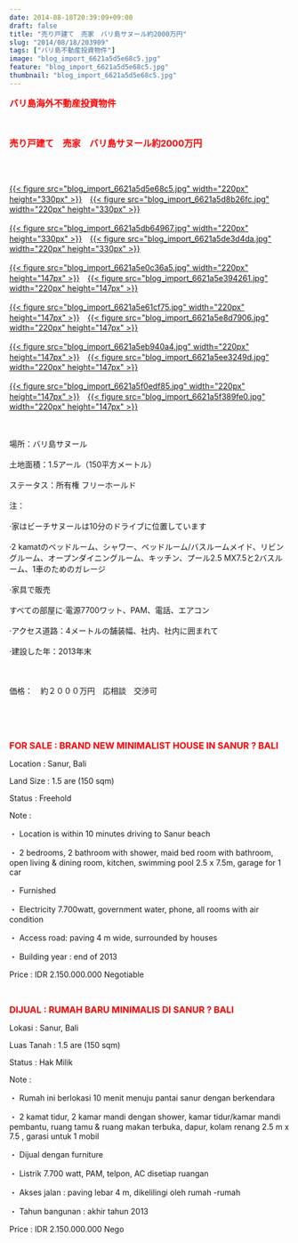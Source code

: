```yaml
---
date: 2014-08-18T20:39:09+09:00
draft: false
title: "売り戸建て　売家　バリ島サヌール約2000万円"
slug: "2014/08/18/203909"
tags: ["バリ島不動産投資物件"]
image: "blog_import_6621a5d5e68c5.jpg"
feature: "blog_import_6621a5d5e68c5.jpg"
thumbnail: "blog_import_6621a5d5e68c5.jpg"
---
```

<p><font color="#ff0000" size="3"><strong>バリ島海外不動産投資物件</strong></font></p><p><font color="#ff0000" size="3"><strong><br/></strong></font></p><p><font color="#ff0000" size="3"><strong>売り戸建て　売家　バリ島サヌール約2000万円<br/></strong></font></p><br/><p><br/><a href="blog_import_6621a5d74260b.jpg">{{< figure src="blog_import_6621a5d5e68c5.jpg" width="220px" height="330px" >}}</a>　<a href="blog_import_6621a5da1a73e.jpg">{{< figure src="blog_import_6621a5d8b26fc.jpg" width="220px" height="330px" >}}</a><br/><br/><a href="blog_import_6621a5dc97cba.jpg">{{< figure src="blog_import_6621a5db64967.jpg" width="220px" height="330px" >}}</a>　<a href="blog_import_6621a5df6c716.jpg">{{< figure src="blog_import_6621a5de3d4da.jpg" width="220px" height="330px" >}}</a><br/><br/><a href="blog_import_6621a5e201164.jpg">{{< figure src="blog_import_6621a5e0c36a5.jpg" width="220px" height="147px" >}}</a>　<a href="blog_import_6621a5e4c63f6.jpg">{{< figure src="blog_import_6621a5e394261.jpg" width="220px" height="147px" >}}</a><br/><br/><a href="blog_import_6621a5e7518f5.jpg">{{< figure src="blog_import_6621a5e61cf75.jpg" width="220px" height="147px" >}}</a>　<a href="blog_import_6621a5ea156cd.jpg">{{< figure src="blog_import_6621a5e8d7906.jpg" width="220px" height="147px" >}}</a><br/><br/><a href="blog_import_6621a5ecc728a.jpg">{{< figure src="blog_import_6621a5eb940a4.jpg" width="220px" height="147px" >}}</a>　<a href="blog_import_6621a5ef6e26f.jpg">{{< figure src="blog_import_6621a5ee3249d.jpg" width="220px" height="147px" >}}</a><br/><br/><a href="blog_import_6621a5f22ae02.jpg">{{< figure src="blog_import_6621a5f0edf85.jpg" width="220px" height="147px" >}}</a>　<a href="blog_import_6621a5f4baf40.jpg">{{< figure src="blog_import_6621a5f389fe0.jpg" width="220px" height="147px" >}}</a><br/></p><p><br/><br/><span>場所：バリ島サヌール</span> <br/><br/><span>土地</span><span>面積：</span><span>1.5アール</span><span>（</span><span>150</span><span>平方メートル</span><span>）</span> <br/><br/><span>ステータス：</span><span>所有権</span> フリーホールド<br/><br/><span>注：</span> <br/><br/><span>·</span><span>家は</span><span>ビーチ</span><span>サヌール</span><span>は10分</span><span>の</span><span>ドライブ</span><span>に位置しています</span> <br/><br/><span>·2</span> <span class="hps">kamat</span><span>の</span><span>ベッドルーム、</span><span>シャワー</span><span>、</span><span>ベッドルーム/</span><span>バスルーム</span><span>メイド</span><span>、リビングルーム、</span><span>オープン</span><span>ダイニングルーム</span><span>、キッチン</span><span>、プール</span><span>2.5</span> <span class="hps">MX</span><span>7.5</span><span>と</span><span>2</span><span>バスルーム</span><span>、</span><span>1</span><span>車のため</span><span>のガレージ</span> <br/><br/><span>·</span><span>家具で</span><span>販売</span> <br/><br/><span>すべての部屋に</span><span>·電源</span><span>7700ワット</span><span>、</span><span>PAM</span><span>、</span><span>電話、エアコン</span> <br/><br/><span>·</span><span>アクセス道路</span><span>：</span><span>4メートル</span><span>の</span><span>舗装</span><span>幅</span><span>、</span><span>社内</span><span>、社内</span><span>に囲まれて</span> <br/><br/><span>·</span><span>建設した年：</span><span>2013年末</span> <br/><br/> <br/><br/><span>価格：　約２０００万円　</span><span>応相談　交渉可</span></p><br/><br/><br/><p><font color="#ff0000" size="3"><strong>FOR SALE : BRAND NEW MINIMALIST HOUSE IN SANUR ? BALI</strong></font></p><p>Location          : Sanur, Bali </p><p>Land Size         : 1.5 are (150 sqm)</p><p>Status               : Freehold </p><p>Note                 : </p><p>・         Location is within 10 minutes driving to Sanur beach </p><p>・         2 bedrooms, 2 bathroom with shower, maid bed room with bathroom, open living &amp; dining room, kitchen, swimming pool 2.5 x 7.5m, garage for 1 car</p><p>・         Furnished</p><p>・         Electricity 7.700watt, government water, phone, all rooms with air condition</p><p>・         Access road:  paving 4 m wide, surrounded by houses </p><p>・         Building year : end of 2013</p><p> </p><p>Price                : IDR 2.150.000.000 Negotiable </p><br/><p> </p><p> </p><p><font color="#ff0000" size="3"><strong>DIJUAL : RUMAH BARU MINIMALIS DI SANUR ? BALI </strong></font></p><p> </p><p>Lokasi              : Sanur, Bali </p><p>Luas Tanah      : 1.5 are (150 sqm) </p><p>Status               : Hak Milik</p><p>Note                 : </p><p>・         Rumah ini berlokasi 10 menit menuju pantai sanur dengan berkendara </p><p>・         2 kamat tidur, 2 kamar mandi dengan shower, kamar tidur/kamar mandi pembantu, ruang tamu &amp; ruang makan terbuka, dapur, kolam renang 2.5 m x 7.5 , garasi untuk 1 mobil </p><p>・         Dijual dengan furniture </p><p>・         Listrik 7.700 watt, PAM, telpon, AC disetiap ruangan</p><p>・         Akses jalan : paving lebar 4 m, dikelilingi oleh rumah -rumah</p><p>・         Tahun bangunan : akhir tahun 2013</p><p> </p><p>Price                : IDR 2.150.000.000 Nego<br/></p>

